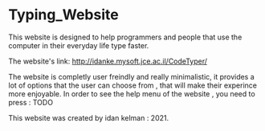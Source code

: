 # Typing_Website

This website is designed to help programmers and people that use the computer
in their everyday life type faster. 


The website's link:  http://idanke.mysoft.jce.ac.il/CodeTyper/

The website is completly user freindly and really minimalistic, it provides 
a lot of options that the user can choose from , that will make their 
experince more enjoyable.
In order to see the help menu of the website , you need to press : TODO

This website was created by idan kelman : 2021. 
 
